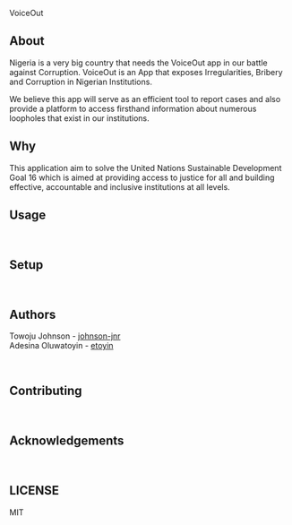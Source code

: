 VoiceOut

## About

Nigeria is a very big country that needs the VoiceOut app in our battle against Corruption. VoiceOut is an App that exposes Irregularities, Bribery and Corruption in Nigerian Institutions. 
 
We believe this app will serve as an efficient tool to report cases and also provide a platform to access firsthand information about numerous loopholes that exist in our institutions. <br/>

## Why

This application aim to solve the United Nations Sustainable Development Goal 16 which is aimed at providing access to justice for all and building effective, accountable and inclusive institutions at all levels. <br/>

## Usage
<br/>

## Setup
<br/>

## Authors

Towoju Johnson - [johnson-jnr](github.com/johnson-jnr) <br/>
Adesina Oluwatoyin - [etoyin](github.com/etoyin)

<br/>

## Contributing
<br/>

## Acknowledgements
<br/>

## LICENSE
MIT
